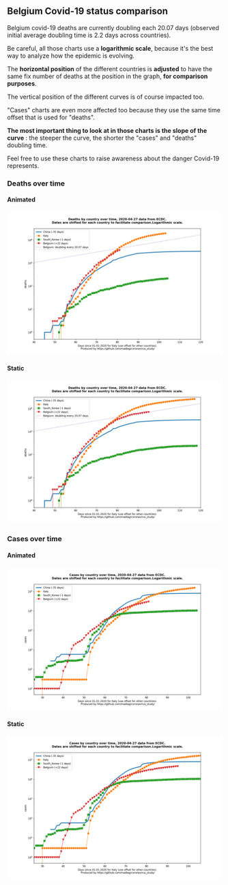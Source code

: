 ## Belgium Covid-19 status comparison 

Belgium covid-19 deaths are currently doubling each 20.07 days (observed initial average doubling time is 2.2 days across countries).



Be careful, all those charts use a **logarithmic scale**, because it's the best way to analyze how the epidemic is evolving.
 
The **horizontal position** of the different countries is **adjusted** to have the same fix number of deaths at the position in the graph, **for comparison purposes**.

The vertical position of the different curves is of course impacted too.

"Cases" charts are even more affected too because they use the same time offset that is used for "deaths".

**The most important thing to look at in those charts is the slope of the curve** : the steeper the curve, the shorter the "cases" and "deaths" doubling time.

Feel free to use these charts to raise awareness about the danger Covid-19 represents. 


 
### Deaths over time
 
#### Animated
![Belgium covid-19 deaths animated chart](https://raw.githubusercontent.com/madlag/coronavirus_study/master/notebooks/graphs/2020-04-27/countries/Belgium/2020-04-27_Belgium_deaths.gif "Belgium covid-19 deaths animated chart")   
 
#### Static
![Belgium covid-19 deaths static chart](https://raw.githubusercontent.com/madlag/coronavirus_study/master/notebooks/graphs/2020-04-27/countries/Belgium/2020-04-27_Belgium_deaths.png "Belgium covid-19 deaths static chart")   

 
### Cases over time
 
#### Animated
![Belgium covid-19 cases animated chart](https://raw.githubusercontent.com/madlag/coronavirus_study/master/notebooks/graphs/2020-04-27/countries/Belgium/2020-04-27_Belgium_cases.gif "Belgium covid-19 cases animated chart")   
 
#### Static
![Belgium covid-19 cases static chart](https://raw.githubusercontent.com/madlag/coronavirus_study/master/notebooks/graphs/2020-04-27/countries/Belgium/2020-04-27_Belgium_cases.png "Belgium covid-19 cases static chart")   


